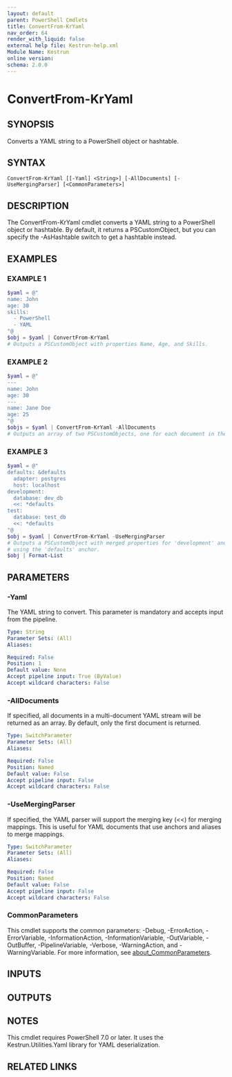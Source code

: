 ```yaml
---
layout: default
parent: PowerShell Cmdlets
title: ConvertFrom-KrYaml
nav_order: 64
render_with_liquid: false
external help file: Kestrun-help.xml
Module Name: Kestrun
online version:
schema: 2.0.0
---
```


# ConvertFrom-KrYaml

## SYNOPSIS
Converts a YAML string to a PowerShell object or hashtable.

## SYNTAX

```
ConvertFrom-KrYaml [[-Yaml] <String>] [-AllDocuments] [-UseMergingParser] [<CommonParameters>]
```

## DESCRIPTION
The ConvertFrom-KrYaml cmdlet converts a YAML string to a PowerShell object or
hashtable.
By default, it returns a PSCustomObject, but you can specify the
-AsHashtable switch to get a hashtable instead.

## EXAMPLES

### EXAMPLE 1
```powershell
$yaml = @"
name: John
age: 30
skills:
  - PowerShell
  - YAML
"@
$obj = $yaml | ConvertFrom-KrYaml
# Outputs a PSCustomObject with properties Name, Age, and Skills.
```

### EXAMPLE 2
```powershell
$yaml = @"
---
name: John
age: 30
---
name: Jane Doe
age: 25
"@
$objs = $yaml | ConvertFrom-KrYaml -AllDocuments
# Outputs an array of two PSCustomObjects, one for each document in the YAML stream.
```

### EXAMPLE 3
```powershell
$yaml = @"
defaults: &defaults
  adapter: postgres
  host: localhost
development:
  database: dev_db
  <<: *defaults
test:
  database: test_db
  <<: *defaults
"@
$obj = $yaml | ConvertFrom-KrYaml -UseMergingParser
# Outputs a PSCustomObject with merged properties for 'development' and 'test' sections
# using the 'defaults' anchor.
$obj | Format-List
```

## PARAMETERS

### -Yaml
The YAML string to convert.
This parameter is mandatory and accepts input from the pipeline.

```yaml
Type: String
Parameter Sets: (All)
Aliases:

Required: False
Position: 1
Default value: None
Accept pipeline input: True (ByValue)
Accept wildcard characters: False
```

### -AllDocuments
If specified, all documents in a multi-document YAML stream will be returned as an array.
By default, only the first document is returned.

```yaml
Type: SwitchParameter
Parameter Sets: (All)
Aliases:

Required: False
Position: Named
Default value: False
Accept pipeline input: False
Accept wildcard characters: False
```

### -UseMergingParser
If specified, the YAML parser will support the merging key (\<\<) for merging mappings.
This is useful for YAML documents that use anchors and aliases to merge mappings.

```yaml
Type: SwitchParameter
Parameter Sets: (All)
Aliases:

Required: False
Position: Named
Default value: False
Accept pipeline input: False
Accept wildcard characters: False
```

### CommonParameters
This cmdlet supports the common parameters: -Debug, -ErrorAction, -ErrorVariable, -InformationAction, -InformationVariable, -OutVariable, -OutBuffer, -PipelineVariable, -Verbose, -WarningAction, and -WarningVariable. For more information, see [about_CommonParameters](http://go.microsoft.com/fwlink/?LinkID=113216).

## INPUTS

## OUTPUTS

## NOTES
This cmdlet requires PowerShell 7.0 or later.
It uses the Kestrun.Utilities.Yaml library for YAML deserialization.

## RELATED LINKS
